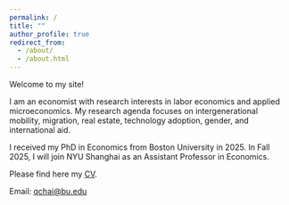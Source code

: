 ```yaml
---
permalink: /
title: ""
author_profile: true
redirect_from: 
  - /about/
  - /about.html
---
```


Welcome to my site! 

I am an economist with research interests in labor economics and applied microeconomics. My research agenda focuses on intergenerational mobility, migration, real estate, technology adoption, gender, and international aid.

I received my PhD in Economics from Boston University in 2025. In Fall 2025, I will join NYU Shanghai as an Assistant Professor in Economics.

Please find here my [CV](https://qychai.github.io/PersonalWebsite/CV_Qingyuan_Chai.pdf).

Email: [qchai@bu.edu](mailto:qingyuan.chai@nyu.edu)



